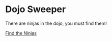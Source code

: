 # Dojo Sweeper

There are ninjas in the dojo, you must find them! 

[Find the Ninjas](https://dev-marisa.github.io/dojo-sweeper/)
